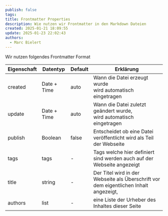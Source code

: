 ```yaml
---
publish: false
tags: 
title: Frontmatter Properties
description: Wie nutzen wir Frontmatter in den Markdown Dateien
created: 2025-01-21 18:09:55
update: 2025-01-23 22:02:43
authors:
  - Marc Bielert
---
```


Wir nutzen folgendes Frontmatter Format

| Eigenschaft | Datentyp    | Default | Erklärung                                                                             |
| ----------- | ----------- | ------- | ------------------------------------------------------------------------------------- |
| created     | Date + Time | auto    | Wann die Datei erzeugt wurde<br>wird automatisch eingetragen                          |
| update      | Date + Time | auto    | Wann die Datei zuletzt geändert wurde,<br>wird automatisch eingetragen                |
| publish     | Boolean     | false   | Entscheidet ob eine Datei veröffentlicht wird als Teil der Webseite                   |
| tags        | tags        | -       | Tags welche hier definiert sind werden auch auf der Webseite angezeigt                |
| title       | string      | -       | Der Titel wird in der Webseite als Überschrift vor dem eigentlichen Inhalt angezeigt, |
| authors     | list        | -       | eine Liste der Urheber des Inhaltes dieser Seite                                      |

